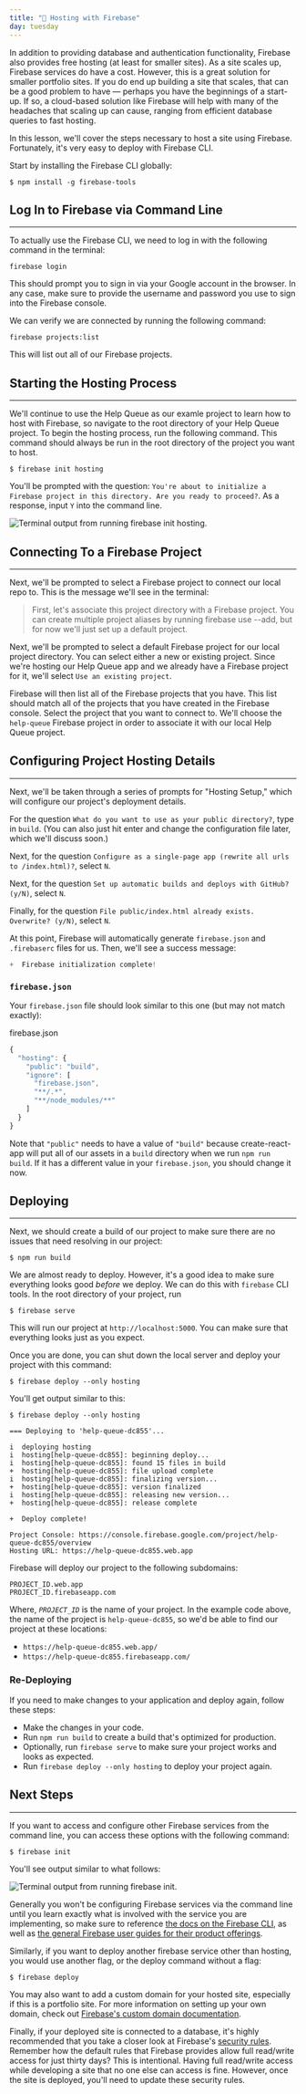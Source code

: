 ```yaml
---
title: "📓 Hosting with Firebase"
day: tuesday
---
```


In addition to providing database and authentication functionality, Firebase also provides free hosting (at least for smaller sites). As a site scales up, Firebase services do have a cost. However, this is a great solution for smaller portfolio sites. If you do end up building a site that scales, that can be a good problem to have — perhaps you have the beginnings of a start-up. If so, a cloud-based solution like Firebase will help with many of the headaches that scaling up can cause, ranging from efficient database queries to fast hosting.

In this lesson, we'll cover the steps necessary to host a site using Firebase. Fortunately, it's very easy to deploy with Firebase CLI. 

Start by installing the Firebase CLI globally:

```
$ npm install -g firebase-tools
```

## Log In to Firebase via Command Line
---

To actually use the Firebase CLI, we need to log in with the following command in the terminal:

```
firebase login
```

This should prompt you to sign in via your Google account in the browser. In any case, make sure to provide the username and password you use to sign into the Firebase console.

We can verify we are connected by running the following command:

```
firebase projects:list
```

This will list out all of our Firebase projects.

## Starting the Hosting Process
---

We'll continue to use the Help Queue as our examle project to learn how to host with Firebase, so navigate to the root directory of your Help Queue project. To begin the hosting process, run the following command. This command should always be run in the root directory of the project you want to host.

```
$ firebase init hosting
```

You'll be prompted with the question: `You're about to initialize a Firebase project in this directory. Are you ready to proceed?`. As a response, input `Y` into the command line.

![Terminal output from running `firebase init hosting`.](https://learnhowtoprogram.s3.us-west-2.amazonaws.com/React/Week-4-React-2020/firebase-init-hosting.png)

## Connecting To a Firebase Project
---

Next, we'll be prompted to select a Firebase project to connect our local repo to. This is the message we'll see in the terminal:

> First, let's associate this project directory with a Firebase project. 
You can create multiple project aliases by running firebase use --add, 
but for now we'll just set up a default project.

Next, we'll be prompted to select a default Firebase project for our local project directory. You can select either a new or existing project. Since we're hosting our Help Queue app and we already have a Firebase project for it, we'll select `Use an existing project`.

Firebase will then list all of the Firebase projects that you have. This list should match all of the projects that you have created in the Firebase console. Select the project that you want to connect to. We'll choose the `help-queue` Firebase project in order to associate it with our local Help Queue project.

## Configuring Project Hosting Details
---

Next, we'll be taken through a series of prompts for "Hosting Setup," which will configure our project's deployment details. 

For the question `What do you want to use as your public directory?`, type in `build`. (You can also just hit enter and change the configuration file later, which we'll discuss soon.)

Next, for the question `Configure as a single-page app (rewrite all urls to /index.html)?`, select `N`.

Next, for the question `Set up automatic builds and deploys with GitHub? (y/N)`, select `N`.

Finally, for the question `File public/index.html already exists. Overwrite? (y/N)`, select `N`.

At this point, Firebase will automatically generate `firebase.json` and `.firebaserc` files for us. Then, we'll see a success message:

```js
+  Firebase initialization complete!
```

### `firebase.json`

Your `firebase.json` file should look similar to this one (but may not match exactly):

<div class="filename">firebase.json</div>

```js
{
  "hosting": {
    "public": "build",
    "ignore": [
      "firebase.json",
      "**/.*",
      "**/node_modules/**"
    ]
  }
}
```

Note that `"public"` needs to have a value of `"build"` because create-react-app will put all of our assets in a `build` directory when we run `npm run build`. If it has a different value in your `firebase.json`, you should change it now.

## Deploying
---

Next, we should create a build of our project to make sure there are no issues that need resolving in our project:

```
$ npm run build
``` 

We are almost ready to deploy. However, it's a good idea to make sure everything looks good _before_ we deploy. We can do this with `firebase` CLI tools. In the root directory of your project, run

```
$ firebase serve
```

This will run our project at `http://localhost:5000`. You can make sure that everything looks just as you expect.

Once you are done, you can shut down the local server and deploy your project with this command:

```
$ firebase deploy --only hosting
```

You'll get output similar to this:

```
$ firebase deploy --only hosting

=== Deploying to 'help-queue-dc855'...

i  deploying hosting
i  hosting[help-queue-dc855]: beginning deploy...
i  hosting[help-queue-dc855]: found 15 files in build
+  hosting[help-queue-dc855]: file upload complete
i  hosting[help-queue-dc855]: finalizing version...
+  hosting[help-queue-dc855]: version finalized
i  hosting[help-queue-dc855]: releasing new version...
+  hosting[help-queue-dc855]: release complete

+  Deploy complete!

Project Console: https://console.firebase.google.com/project/help-queue-dc855/overview
Hosting URL: https://help-queue-dc855.web.app
```

Firebase will deploy our project to the following subdomains:

```
PROJECT_ID.web.app
PROJECT_ID.firebaseapp.com
```

Where, *`PROJECT_ID`* is the name of your project. In the example code above, the name of the project is `help-queue-dc855`, so we'd be able to find our project at these locations:

* `https://help-queue-dc855.web.app/`
* `https://help-queue-dc855.firebaseapp.com/`

### Re-Deploying

If you need to make changes to your application and deploy again, follow these steps:

* Make the changes in your code.
* Run `npm run build` to create a build that's optimized for production.
* Optionally, run `firebase serve` to make sure your project works and looks as expected.
* Run `firebase deploy --only hosting` to deploy your project again.

## Next Steps
---

If you want to access and configure other Firebase services from the command line, you can access these options with the following command:

```
$ firebase init
```

You'll see output similar to what follows:

![Terminal output from running `firebase init`.](https://learnhowtoprogram.s3.us-west-2.amazonaws.com/React/Week-4-React-2020/firebase-init.png)

Generally you won't be configuring Firebase services via the command line until you learn exactly what is involved with the service you are implementing, so make sure to reference [the docs on the Firebase CLI](https://firebase.google.com/docs/cli), as well as [the general Firebase user guides for their product offerings](https://firebase.google.com/docs/build).

Similarly, if you want to deploy another firebase service other than hosting, you would use another flag, or the deploy command without a flag:

```
$ firebase deploy
```

You may also want to add a custom domain for your hosted site, especially if this is a portfolio site. For more information on setting up your own domain, check out [Firebase's custom domain documentation](https://firebase.google.com/docs/hosting/custom-domain).

Finally, if your deployed site is connected to a database, it's highly recommended that you take a closer look at Firebase's [security rules](https://firebase.google.com/docs/rules). Remember how the default rules that Firebase provides allow full read/write access for just thirty days? This is intentional. Having full read/write access while developing a site that no one else can access is fine. However, once the site is deployed, you'll need to update these security rules. 

